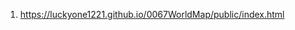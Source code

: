 <!-- https://github.com/luckyone1221/0067WorldMap -->

1. <https://luckyone1221.github.io/0067WorldMap/public/index.html>